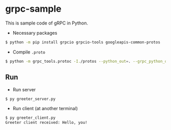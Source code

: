 # grpc-sample

This is sample code of gRPC in Python. 

- Necessary packages

```bash
$ python -m pip install grpcio grpcio-tools googleapis-common-protos
```

- Compile `.proto`

```bash
$ python -m grpc_tools.protoc -I./protos --python_out=. --grpc_python_out=. ./protos/helloworld.proto
```

## Run

- Run server

```bash
$ py greeter_server.py
```

- Run client (at another terminal)

```bash
$ py greeter_client.py 
Greeter client received: Hello, you!
```
